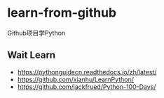 # learn-from-github
Github项目学Python
## Wait Learn
* https://pythonguidecn.readthedocs.io/zh/latest/
* https://github.com/xianhu/LearnPython/
* https://github.com/jackfrued/Python-100-Days/
